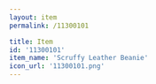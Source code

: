```yaml
---
layout: item
permalink: /11300101

title: Item
id: '11300101'
item_name: 'Scruffy Leather Beanie'
icon_url: '11300101.png'
---
```

